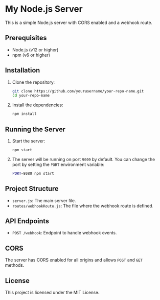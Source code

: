 # My Node.js Server

This is a simple Node.js server with CORS enabled and a webhook route.

## Prerequisites

- Node.js (v12 or higher)
- npm (v6 or higher)

## Installation

1. Clone the repository:
    ```sh
    git clone https://github.com/yourusername/your-repo-name.git
    cd your-repo-name
    ```

2. Install the dependencies:
    ```sh
    npm install
    ```

## Running the Server

1. Start the server:
    ```sh
    npm start
    ```

2. The server will be running on port `9009` by default. You can change the port by setting the `PORT` environment variable:
    ```sh
    PORT=8080 npm start
    ```

## Project Structure

- `server.js`: The main server file.
- `routes/webhookRoute.js`: The file where the webhook route is defined.

## API Endpoints

- `POST /webhook`: Endpoint to handle webhook events.

## CORS

The server has CORS enabled for all origins and allows `POST` and `GET` methods.

## License

This project is licensed under the MIT License.
